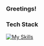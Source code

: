 
### Greetings!

### Tech Stack
[![My Skills](https://skillicons.dev/icons?i=py,js,css,html,cpp,cs,react,figma,mysql,github,java,idea,nodejs,openstack,vscode&perline=4)](https://skillicons.dev)
<!--
**mutendisambaza/mutendisambaza** is a ✨ _special_ ✨ repository because its `README.md` (this file) appears on your GitHub profile.

Here are some ideas to get you started:

- 🔭 I’m currently working on ...
- 🌱 I’m currently learning ...
- 👯 I’m looking to collaborate on ...
- 🤔 I’m looking for help with ...
- 💬 Ask me about ...
- 📫 How to reach me: ...
- 😄 Pronouns: ...
- ⚡ Fun fact: ...
-->

